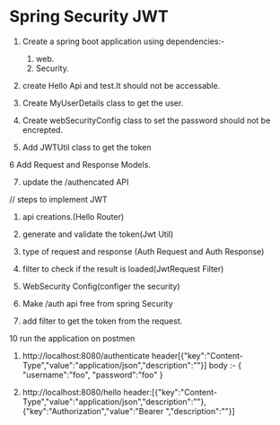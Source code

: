 # Spring Security JWT
1. Create a spring boot application using dependencies:-
	1. web.
	2. Security.

2. create Hello Api and test.It should not be accessable.

3. Create MyUserDetails class to get the user.

4. Create webSecurityConfig class to set the password should not be encrepted.

5. Add JWTUtil class to get the token

6 Add Request and Response Models.

7. update the /authencated API



// steps to implement JWT
1. api creations.(Hello Router)
2. generate and validate the token(Jwt Util)
3. type of request and response (Auth Request and Auth Response)
4. filter to check if the result is loaded(JwtRequest Filter)
5. WebSecurity Config(configer the security)


8. Make /auth api free from spring Security

9. add filter to get the token from the request.

10 run the application on postmen
 1. http://localhost:8080/authenticate
 	header[{"key":"Content-Type","value":"application/json","description":""}]
 	body :-
 	{
	"username":"foo",
	"password":"foo"
}

2. http://localhost:8080/hello
	header:[{"key":"Content-Type","value":"application/json","description":""},{"key":"Authorization","value":"Bearer <Your token>","description":""}]
 	